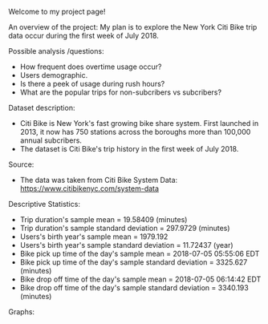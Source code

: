 
Welcome to my project page!

An overview of the project:
My plan is to explore the New York Citi Bike trip data occur during the first week of July 2018.

Possible analysis /questions:
- How frequent does overtime usage occur?
- Users demographic.
- Is there a peek of usage during rush hours?
- What are the popular trips for non-subcribers vs subcribers?

Dataset description:
- Citi Bike is New York's fast growing bike share system. First launched in 2013, it now has 750 stations across the boroughs more than 100,000 annual subcribers.
- The dataset is Citi Bike's trip history in the first week of July 2018.

Source:
- The data was taken from Citi Bike System Data: https://www.citibikenyc.com/system-data

Descriptive Statistics:
- Trip duration's sample mean = 19.58409 (minutes)
- Trip duration's sample standard deviation = 297.9729 (minutes)
- Users's birth year's sample mean = 1979.192
- Users's birth year's sample standard deviation = 11.72437 (year)
- Bike pick up time of the day's sample mean = 2018-07-05 05:55:06 EDT
- Bike pick up time of the day's sample standard deviation = 3325.627 (minutes)
- Bike drop off time of the day's sample mean = 2018-07-05 06:14:42 EDT
- Bike drop off time of the day's sample standard deviation = 3340.193 (minutes)

Graphs:
